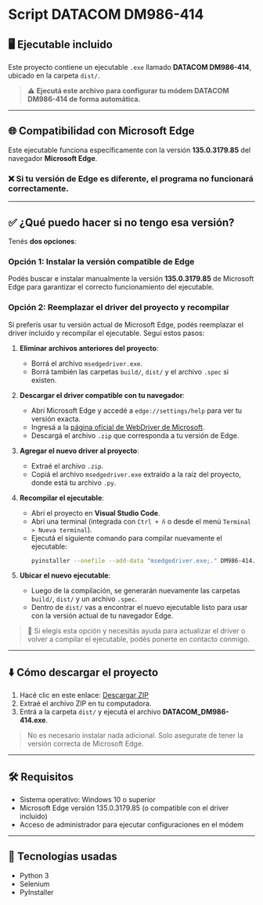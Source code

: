 # Script DATACOM DM986-414

## 🖥️ Ejecutable incluido

Este proyecto contiene un ejecutable `.exe` llamado **DATACOM DM986-414**, ubicado en la carpeta `dist/`.

> ⚠️ **Ejecutá este archivo para configurar tu módem DATACOM DM986-414 de forma automática.**

---

## 🌐 Compatibilidad con Microsoft Edge

Este ejecutable funciona específicamente con la versión **135.0.3179.85** del navegador **Microsoft Edge**.

### ❌ Si tu versión de Edge es diferente, el programa no funcionará correctamente.

---

## ✅ ¿Qué puedo hacer si no tengo esa versión?

Tenés **dos opciones**:

### Opción 1: Instalar la versión compatible de Edge

Podés buscar e instalar manualmente la versión **135.0.3179.85** de Microsoft Edge para garantizar el correcto funcionamiento del ejecutable.

### Opción 2: Reemplazar el driver del proyecto y recompilar

Si preferís usar tu versión actual de Microsoft Edge, podés reemplazar el driver incluido y recompilar el ejecutable. Seguí estos pasos:

1. **Eliminar archivos anteriores del proyecto**:
   - Borrá el archivo `msedgedriver.exe`.
   - Borrá también las carpetas `build/`, `dist/` y el archivo `.spec` si existen.

2. **Descargar el driver compatible con tu navegador**:
   - Abrí Microsoft Edge y accedé a `edge://settings/help` para ver tu versión exacta.
   - Ingresá a la [página oficial de WebDriver de Microsoft](https://developer.microsoft.com/en-us/microsoft-edge/tools/webdriver/).
   - Descargá el archivo `.zip` que corresponda a tu versión de Edge.

3. **Agregar el nuevo driver al proyecto**:
   - Extraé el archivo `.zip`.
   - Copiá el archivo `msedgedriver.exe` extraído a la raíz del proyecto, donde está tu archivo `.py`.

4. **Recompilar el ejecutable**:
   - Abrí el proyecto en **Visual Studio Code**.
   - Abrí una terminal (integrada con `Ctrl + ñ` o desde el menú `Terminal > Nueva terminal`).
   - Ejecutá el siguiente comando para compilar nuevamente el ejecutable:
     ```bash
     pyinstaller --onefile --add-data "msedgedriver.exe;." DM986-414.py
     ```

5. **Ubicar el nuevo ejecutable**:
   - Luego de la compilación, se generarán nuevamente las carpetas `build/`, `dist/` y un archivo `.spec`.
   - Dentro de `dist/` vas a encontrar el nuevo ejecutable listo para usar con la versión actual de tu navegador Edge.

> 💬 Si elegís esta opción y necesitás ayuda para actualizar el driver o volver a compilar el ejecutable, podés ponerte en contacto conmigo.

---

## ⬇️ Cómo descargar el proyecto

1. Hacé clic en este enlace: [Descargar ZIP](https://github.com/LuisMiraglio/Script-DATACOM-DM986-414/archive/refs/heads/main.zip)
2. Extraé el archivo ZIP en tu computadora.
3. Entrá a la carpeta `dist/` y ejecutá el archivo **DATACOM_DM986-414.exe**.

> No es necesario instalar nada adicional. Solo asegurate de tener la versión correcta de Microsoft Edge.

---

## 🛠️ Requisitos

- Sistema operativo: Windows 10 o superior
- Microsoft Edge versión 135.0.3179.85 (o compatible con el driver incluido)
- Acceso de administrador para ejecutar configuraciones en el módem

---

## 🧰 Tecnologías usadas

- Python 3
- Selenium
- PyInstaller
